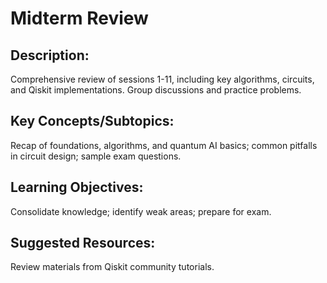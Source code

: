 # Midterm Review


## Description: 
Comprehensive review of sessions 1-11, including key algorithms, circuits, and Qiskit implementations. Group discussions and practice problems.
## Key Concepts/Subtopics: 
Recap of foundations, algorithms, and quantum AI basics; common pitfalls in circuit design; sample exam questions.
## Learning Objectives: 
Consolidate knowledge; identify weak areas; prepare for exam.
## Suggested Resources: 
Review materials from Qiskit community tutorials.

